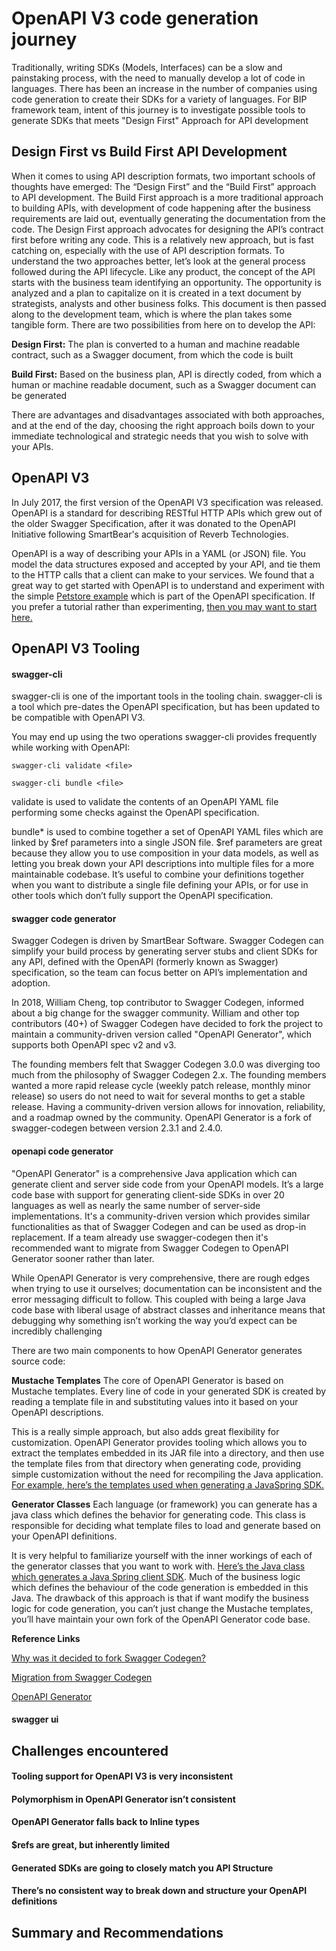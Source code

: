 # OpenAPI V3 code generation journey

Traditionally, writing SDKs (Models, Interfaces) can be a slow and painstaking process, with the need to manually develop a lot of code in languages. There has been an increase in the number of companies using code generation to create their SDKs for a variety of languages. For BIP framework team, intent of this journey is to investigate possible tools to generate SDKs that meets "Design First" Approach for API development

## Design First vs Build First API Development
When it comes to using API description formats, two important schools of thoughts have emerged: The “Design First” and the “Build First” approach to API development. The Build First approach is a more traditional approach to building APIs, with development of code happening after the business requirements are laid out, eventually generating the documentation from the code. The Design First approach advocates for designing the API’s contract first before writing any code. This is a relatively new approach, but is fast catching on, especially with the use of API description formats. To understand the two approaches better, let’s look at the general process followed during the API lifecycle. Like any product, the concept of the API starts with the business team identifying an opportunity. The opportunity is analyzed and a plan to capitalize on it is created in a text document by strategists, analysts and other business folks. This document is then passed along to the development team, which is where the plan takes some tangible form. There are two possibilities from here on to develop the API:

**Design First:** The plan is converted to a human and machine readable contract, such as a Swagger document, from which the code is built

**Build First:** Based on the business plan, API is directly coded, from which a human or machine readable document, such as a Swagger document can be generated

There are advantages and disadvantages associated with both approaches, and at the end of the day, choosing the right approach boils down to your immediate technological and strategic needs that you wish to solve with your APIs.

## OpenAPI V3
In July 2017, the first version of the OpenAPI V3 specification was released. OpenAPI is a standard for describing RESTful HTTP APIs which grew out of the older Swagger Specification, after it was donated to the OpenAPI Initiative following SmartBear's acquisition of Reverb Technologies.

OpenAPI is a way of describing your APIs in a YAML (or JSON) file. You model the data structures exposed and accepted by your API, and tie them to the HTTP calls that a client can make to your services. We found that a great way to get started with OpenAPI is to understand and experiment with the simple [Petstore example](https://github.com/OAI/OpenAPI-Specification/blob/master/examples/v3.0/petstore.yaml) which is part of the OpenAPI specification. If you prefer a tutorial rather than experimenting, [then you may want to start here.](https://idratherbewriting.com/learnapidoc/pubapis_openapi_tutorial_overview)

## OpenAPI V3 Tooling

#### swagger-cli

swagger-cli is one of the important tools in the tooling chain. swagger-cli is a tool which pre-dates the OpenAPI specification, but has been updated to be compatible with OpenAPI V3.

You may end up using the two operations swagger-cli provides frequently while working with OpenAPI:

`swagger-cli validate <file>`

`swagger-cli bundle <file>`
  
validate is used to validate the contents of an OpenAPI YAML file performing some checks against the OpenAPI specification. 

bundle* is used to combine together a set of OpenAPI YAML files which are linked by $ref parameters into a single JSON file. $ref parameters are great because they allow you to use composition in your data models, as well as letting you break down your API descriptions into multiple files for a more maintainable codebase. It’s useful to combine your definitions together when you want to distribute a single file defining your APIs, or for use in other tools which don’t fully support the OpenAPI specification.

#### swagger code generator

Swagger Codegen is driven by SmartBear Software. Swagger Codegen can simplify your build process by generating server stubs and client SDKs for any API, defined with the OpenAPI (formerly known as Swagger) specification, so the team can focus better on API’s implementation and adoption.

In 2018, William Cheng, top contributor to Swagger Codegen, informed about a big change for the swagger community. William and other top contributors (40+) of Swagger Codegen have decided to fork the project to maintain a community-driven version called "OpenAPI Generator", which supports both OpenAPI spec v2 and v3. 

The founding members felt that Swagger Codegen 3.0.0 was diverging too much from the philosophy of Swagger Codegen 2.x. The founding members wanted a more rapid release cycle (weekly patch release, monthly minor release) so users do not need to wait for several months to get a stable release. Having a community-driven version allows for innovation, reliability, and a roadmap owned by the community. OpenAPI Generator is a fork of swagger-codegen between version 2.3.1 and 2.4.0.

#### openapi code generator

"OpenAPI Generator" is a comprehensive Java application which can generate client and server side code from your OpenAPI models. It’s a large code base with support for generating client-side SDKs in over 20 languages as well as nearly the same number of server-side implementations. It's a community-driven version which provides similar functionalities as that of Swagger Codegen and can be used as drop-in replacement. If a team already use swagger-codegen then it's recommended want to migrate from Swagger Codegen to OpenAPI Generator sooner rather than later.

While OpenAPI Generator is very comprehensive, there are rough edges when trying to use it ourselves; documentation can be inconsistent and the error messaging difficult to follow. This coupled with being a large Java code base with liberal usage of abstract classes and inheritance means that debugging why something isn’t working the way you’d expect can be incredibly challenging

There are two main components to how OpenAPI Generator generates source code:

**Mustache Templates**
The core of OpenAPI Generator is based on Mustache templates. Every line of code in your generated SDK is created by reading a template file in and substituting values into it based on your OpenAPI descriptions.

This is a really simple approach, but also adds great flexibility for customization. OpenAPI Generator provides tooling which allows you to extract the templates embedded in its JAR file into a directory, and then use the template files from that directory when generating code, providing simple customization without the need for recompiling the Java application. [For example, here’s the templates used when generating a JavaSpring SDK.](https://github.com/OpenAPITools/openapi-generator/tree/master/modules/openapi-generator/src/main/resources/JavaSpring)

**Generator Classes**
Each language (or framework) you can generate has a java class which defines the behavior for generating code. This class is responsible for deciding what template files to load and generate based on your OpenAPI definitions.

It is very helpful to familiarize yourself with the inner workings of each of the generator classes that you want to work with. [Here’s the Java class which generates a Java Spring client SDK](https://github.com/OpenAPITools/openapi-generator/blob/master/modules/openapi-generator/src/main/java/org/openapitools/codegen/languages/SpringCodegen.java). Much of the business logic which defines the behaviour of the code generation is embedded in this Java. The drawback of this approach is that if want modify the business logic for code generation, you can’t just change the Mustache templates, you’ll have maintain your own fork of the OpenAPI Generator code base.

**Reference Links**

[Why was it decided to fork Swagger Codegen?](https://github.com/OpenAPITools/openapi-generator/blob/master/docs/qna.md)

[Migration from Swagger Codegen](https://github.com/OpenAPITools/openapi-generator/blob/master/docs/migration-from-swagger-codegen.md)

[OpenAPI Generator](https://github.com/OpenAPITools/openapi-generator)

#### swagger ui

## Challenges encountered

#### Tooling support for OpenAPI V3 is very inconsistent
#### Polymorphism in OpenAPI Generator isn’t consistent
#### OpenAPI Generator falls back to Inline types
#### $refs are great, but inherently limited
#### Generated SDKs are going to closely match you API Structure
#### There’s no consistent way to break down and structure your OpenAPI definitions

## Summary and Recommendations
